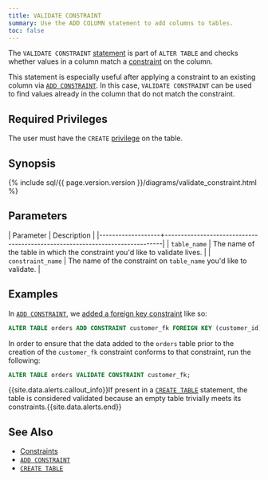 ```yaml
---
title: VALIDATE CONSTRAINT
summary: Use the ADD COLUMN statement to add columns to tables.
toc: false
---
```


The `VALIDATE CONSTRAINT` [statement](sql-statements.html) is part of `ALTER TABLE` and checks whether values in a column match a [constraint](constraints.html) on the column.

This statement is especially useful after applying a constraint to an existing column via [`ADD CONSTRAINT`](add-constraint.html). In this case, `VALIDATE CONSTRAINT` can be used to find values already in the column that do not match the constraint.

<div id="toc"></div>

## Required Privileges

The user must have the `CREATE` [privilege](privileges.html) on the table.

## Synopsis

{% include sql/{{ page.version.version }}/diagrams/validate_constraint.html %}

## Parameters

| Parameter         | Description                                                                 |
|-------------------+-----------------------------------------------------------------------------|
| `table_name`      | The name of the table in which the constraint you'd like to validate lives. |
| `constraint_name` | The name of the constraint on `table_name` you'd like to validate.          |

## Examples

In [`ADD CONSTRAINT`](add-constraint.html), we [added a foreign key constraint](add-constraint.html#add-the-foreign-key-constraint) like so:

~~~ sql
ALTER TABLE orders ADD CONSTRAINT customer_fk FOREIGN KEY (customer_id) REFERENCES customers (id);
~~~

In order to ensure that the data added to the `orders` table prior to the creation of the `customer_fk` constraint conforms to that constraint, run the following:

~~~ sql
ALTER TABLE orders VALIDATE CONSTRAINT customer_fk;
~~~

{{site.data.alerts.callout_info}}If present in a <a href="create-table.html"><code>CREATE TABLE</code></a> statement, the table is considered validated because an empty table trivially meets its constraints.{{site.data.alerts.end}}

## See Also

- [Constraints](constraints.html)
- [`ADD CONSTRAINT`](add-constraint.html)
- [`CREATE TABLE`](create-table.html)
